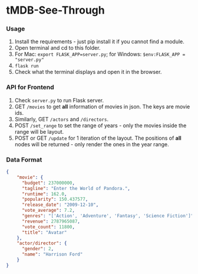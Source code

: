 # tMDB-See-Through

### Usage

1. Install the requirements - just pip install it if you cannot find a module.
2. Open terminal and cd to this folder.
3. For Mac: `export FLASK_APP=server.py`; for Windows: `$env:FLASK_APP = "server.py"`
4. `flask run`
5. Check what the terminal displays and open it in the browser.

### API for Frontend

1. Check `server.py` to run Flask server.
2. GET `/movies` to get **all** information of movies in json. The keys are movie ids.
3. Similarly, GET `/actors` and `/directors`.
4. POST `/set_range` to set the range of years - only the movies inside the range will be layout.
5. POST or GET `/update` for 1 iteration of the layout. The positions of **all** nodes will be returned - only render the ones in the year range.

### Data Format

```json
{
    "movie": {
      "budget": 237000000,
      "tagline": "Enter the World of Pandora.",
      "runtime": 162.0,
      "popularity": 150.437577,
      "release_date": "2009-12-10",
      "vote_average": 7.2,
      "genres": "['Action', 'Adventure', 'Fantasy', 'Science Fiction']",
      "revenue": 2787965087,
      "vote_count": 11800,
      "title": "Avatar"
    },
    "actor/director": {
      "gender": 2,
      "name": "Harrison Ford"
    }
}
```